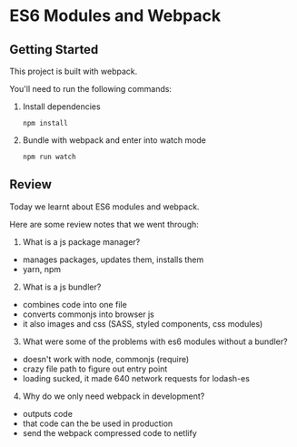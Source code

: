 # ES6 Modules and Webpack

## Getting Started

This project is built with webpack.

You'll need to run the following commands:

1. Install dependencies

    ```
    npm install
    ```

2. Bundle with webpack and enter into watch mode

    ```
    npm run watch
    ```

## Review 

Today we learnt about ES6 modules and webpack.

Here are some review notes that we went through:

1. What is a js package manager?
- manages packages, updates them, installs them
- yarn, npm

2. What is a js bundler?
- combines code into one file
- converts commonjs into browser js
- it also images and css (SASS, styled components, css modules)

3. What were some of the problems with es6 modules without a bundler?
- doesn't work with node, commonjs (require)
- crazy file path to figure out entry point
- loading sucked, it made 640 network requests for lodash-es

4. Why do we only need webpack in development?
- outputs code
- that code can the be used in production
- send the webpack compressed code to netlify


